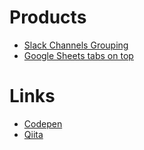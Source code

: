 # Products

- [Slack Channels Grouping](https://github.com/yamadashy/slack-channels-grouping)
- [Google Sheets tabs on top](https://github.com/yamadashy/google-sheets-tabs-on-top)

# Links
- [Codepen](https://codepen.io/yamadashy)
- [Qiita](https://qiita.com/yamadashy)
